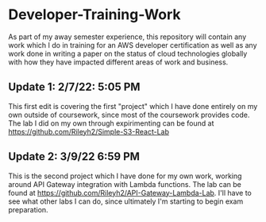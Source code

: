 # Developer-Training-Work

As part of my away semester experience, this repository will contain
any work which I do in training for an AWS developer certification as well 
as any work done in writing a paper on the status of cloud technologies globally
with how they have impacted different areas of work and business.

## Update 1: 2/7/22: 5:05 PM

This first edit is covering the first "project" which I have done entirely
on my own outside of coursework, since most of the coursework provides code.
The lab I did on my own through expirimenting can be found at 
https://github.com/Rileyh2/Simple-S3-React-Lab

## Update 2: 3/9/22 6:59 PM

This is the second project which I have done for my own work, working
around API Gateway integration with Lambda functions. The lab can be 
found at https://github.com/Rileyh2/API-Gateway-Lambda-Lab. I'll have
to see what other labs I can do, since ultimately I'm starting to begin
exam preparation.

